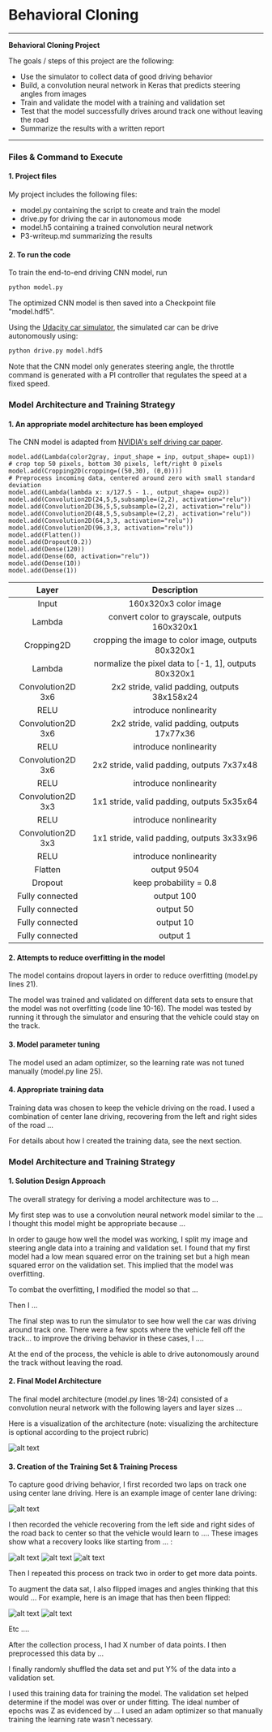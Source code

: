 # **Behavioral Cloning** 

---

**Behavioral Cloning Project**

The goals / steps of this project are the following:
* Use the simulator to collect data of good driving behavior
* Build, a convolution neural network in Keras that predicts steering angles from images
* Train and validate the model with a training and validation set
* Test that the model successfully drives around track one without leaving the road
* Summarize the results with a written report


[//]: # (Image References)

[image1]: ./examples/placeholder.png "Model Visualization"
[image2]: ./examples/placeholder.png "Grayscaling"
[image3]: ./examples/placeholder_small.png "Recovery Image"
[image4]: ./examples/placeholder_small.png "Recovery Image"
[image5]: ./examples/placeholder_small.png "Recovery Image"
[image6]: ./examples/placeholder_small.png "Normal Image"
[image7]: ./examples/placeholder_small.png "Flipped Image"


---
### Files & Command to Execute

#### 1. Project files

My project includes the following files:
* model.py containing the script to create and train the model
* drive.py for driving the car in autonomous mode
* model.h5 containing a trained convolution neural network 
* P3-writeup.md summarizing the results

#### 2. To run the code

To train the end-to-end driving CNN model, run
```sh
python model.py
```
The optimized CNN model is then saved into a Checkpoint file "model.hdf5".

Using the [Udacity car simulator](https://github.com/udacity/self-driving-car-sim"), the simulated car can be drive autonomously using:
```sh
python drive.py model.hdf5
```
Note that the CNN model only generates steering angle, the throttle command is generated with a PI controller that regulates the speed at a fixed speed.


### Model Architecture and Training Strategy

#### 1. An appropriate model architecture has been employed

The CNN model is adapted from [NVIDIA's self driving car paper](http://images.nvidia.com/content/tegra/automotive/images/2016/solutions/pdf/end-to-end-dl-using-px.pdf). 


    model.add(Lambda(color2gray, input_shape = inp, output_shape= oup1))
    # crop top 50 pixels, bottom 30 pixels, left/right 0 pixels
    model.add(Cropping2D(cropping=((50,30), (0,0))))
    # Preprocess incoming data, centered around zero with small standard deviation 
    model.add(Lambda(lambda x: x/127.5 - 1., output_shape= oup2))
    model.add(Convolution2D(24,5,5,subsample=(2,2), activation="relu"))
    model.add(Convolution2D(36,5,5,subsample=(2,2), activation="relu"))
    model.add(Convolution2D(48,5,5,subsample=(2,2), activation="relu"))
    model.add(Convolution2D(64,3,3, activation="relu"))
    model.add(Convolution2D(96,3,3, activation="relu"))
    model.add(Flatten())
    model.add(Dropout(0.2))
    model.add(Dense(120))
    model.add(Dense(60, activation="relu"))
    model.add(Dense(10))
    model.add(Dense(1))

| Layer         		|     Description	        					| 
|:---------------------:|:---------------------------------------------:| 
| Input         		| 160x320x3 color image   					| 
| Lambda                        | convert color to grayscale, outputs 160x320x1  |
| Cropping2D                    | cropping the image to color image, outputs 80x320x1  |
| Lambda                        | normalize the pixel data to [-1, 1], outputs 80x320x1  |
| Convolution2D 3x6     	| 2x2 stride, valid padding, outputs 38x158x24 	|
| RELU				| introduce nonlinearity	    				|
| Convolution2D 3x6     	| 2x2 stride, valid padding, outputs 17x77x36 	|
| RELU				| introduce nonlinearity	    				|
| Convolution2D 3x6     	| 2x2 stride, valid padding, outputs 7x37x48 	|
| RELU				| introduce nonlinearity	    				|
| Convolution2D 3x3     	| 1x1 stride, valid padding, outputs 5x35x64 	|
| RELU				| introduce nonlinearity	    				|
| Convolution2D 3x3     	| 1x1 stride, valid padding, outputs 3x33x96 	|
| RELU				| introduce nonlinearity	    				|
| Flatten                       | output 9504                                    |
| Dropout                       | keep probability = 0.8                        |
| Fully connected		| output 100        									|
| Fully connected		| output 50        									|
| Fully connected               | output 10                                            |
| Fully connected               | output 1                                            |


#### 2. Attempts to reduce overfitting in the model

The model contains dropout layers in order to reduce overfitting (model.py lines 21). 

The model was trained and validated on different data sets to ensure that the model was not overfitting (code line 10-16). The model was tested by running it through the simulator and ensuring that the vehicle could stay on the track.

#### 3. Model parameter tuning

The model used an adam optimizer, so the learning rate was not tuned manually (model.py line 25).

#### 4. Appropriate training data

Training data was chosen to keep the vehicle driving on the road. I used a combination of center lane driving, recovering from the left and right sides of the road ... 

For details about how I created the training data, see the next section. 

### Model Architecture and Training Strategy

#### 1. Solution Design Approach

The overall strategy for deriving a model architecture was to ...

My first step was to use a convolution neural network model similar to the ... I thought this model might be appropriate because ...

In order to gauge how well the model was working, I split my image and steering angle data into a training and validation set. I found that my first model had a low mean squared error on the training set but a high mean squared error on the validation set. This implied that the model was overfitting. 

To combat the overfitting, I modified the model so that ...

Then I ... 

The final step was to run the simulator to see how well the car was driving around track one. There were a few spots where the vehicle fell off the track... to improve the driving behavior in these cases, I ....

At the end of the process, the vehicle is able to drive autonomously around the track without leaving the road.

#### 2. Final Model Architecture

The final model architecture (model.py lines 18-24) consisted of a convolution neural network with the following layers and layer sizes ...

Here is a visualization of the architecture (note: visualizing the architecture is optional according to the project rubric)

![alt text][image1]

#### 3. Creation of the Training Set & Training Process

To capture good driving behavior, I first recorded two laps on track one using center lane driving. Here is an example image of center lane driving:

![alt text][image2]

I then recorded the vehicle recovering from the left side and right sides of the road back to center so that the vehicle would learn to .... These images show what a recovery looks like starting from ... :

![alt text][image3]
![alt text][image4]
![alt text][image5]

Then I repeated this process on track two in order to get more data points.

To augment the data sat, I also flipped images and angles thinking that this would ... For example, here is an image that has then been flipped:

![alt text][image6]
![alt text][image7]

Etc ....

After the collection process, I had X number of data points. I then preprocessed this data by ...


I finally randomly shuffled the data set and put Y% of the data into a validation set. 

I used this training data for training the model. The validation set helped determine if the model was over or under fitting. The ideal number of epochs was Z as evidenced by ... I used an adam optimizer so that manually training the learning rate wasn't necessary.
